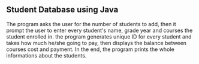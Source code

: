 ## Student Database using Java 
The program asks the user for the number of students to add, then it prompt the user to enter every student's name, grade year and courses the student enrolled in. the program generates unique ID for every student and takes how much he/she going to pay, then displays the balance between courses cost and payment. In the end, the program prints the whole informations about the students.
